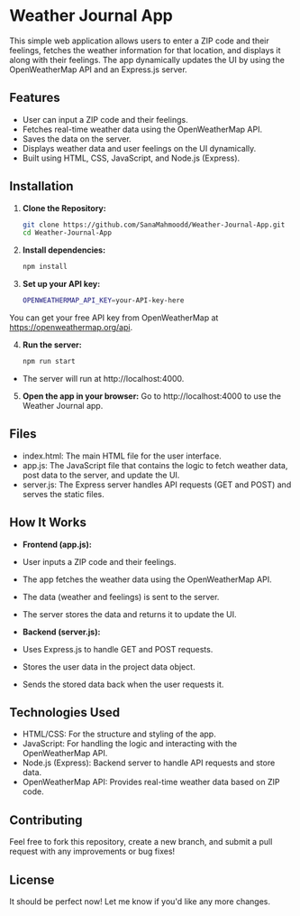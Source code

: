 # Weather Journal App

This simple web application allows users to enter a ZIP code and their feelings, fetches the weather information for that location, and displays it along with their feelings. The app dynamically updates the UI by using the OpenWeatherMap API and an Express.js server.

## Features
- User can input a ZIP code and their feelings.
- Fetches real-time weather data using the OpenWeatherMap API.
- Saves the data on the server.
- Displays weather data and user feelings on the UI dynamically.
- Built using HTML, CSS, JavaScript, and Node.js (Express).

## Installation

1. **Clone the Repository:**
   ```bash
   git clone https://github.com/SanaMahmoodd/Weather-Journal-App.git
   cd Weather-Journal-App

2. **Install dependencies:**
   ```bash
   npm install

3. **Set up your API key:**
   ```bash
   OPENWEATHERMAP_API_KEY=your-API-key-here
You can get your free API key from OpenWeatherMap at https://openweathermap.org/api.

4. **Run the server:**
   ```bash
   npm run start
- The server will run at http://localhost:4000.

5. **Open the app in your browser:**
Go to http://localhost:4000 to use the Weather Journal app.

## Files

- index.html: The main HTML file for the user interface.
- app.js: The JavaScript file that contains the logic to fetch weather data, post data to the server, and update the UI.
- server.js: The Express server handles API requests (GET and POST) and serves the static files.

## How It Works

- **Frontend (app.js):**
- User inputs a ZIP code and their feelings.
- The app fetches the weather data using the OpenWeatherMap API.
- The data (weather and feelings) is sent to the server.
- The server stores the data and returns it to update the UI.

- **Backend (server.js):**
- Uses Express.js to handle GET and POST requests.
- Stores the user data in the project data object.
- Sends the stored data back when the user requests it.

## Technologies Used

- HTML/CSS: For the structure and styling of the app.
- JavaScript: For handling the logic and interacting with the OpenWeatherMap API.
- Node.js (Express): Backend server to handle API requests and store data.
- OpenWeatherMap API: Provides real-time weather data based on ZIP code.

## Contributing
Feel free to fork this repository, create a new branch, and submit a pull request with any improvements or bug fixes!

## License
It should be perfect now! Let me know if you'd like any more changes.
